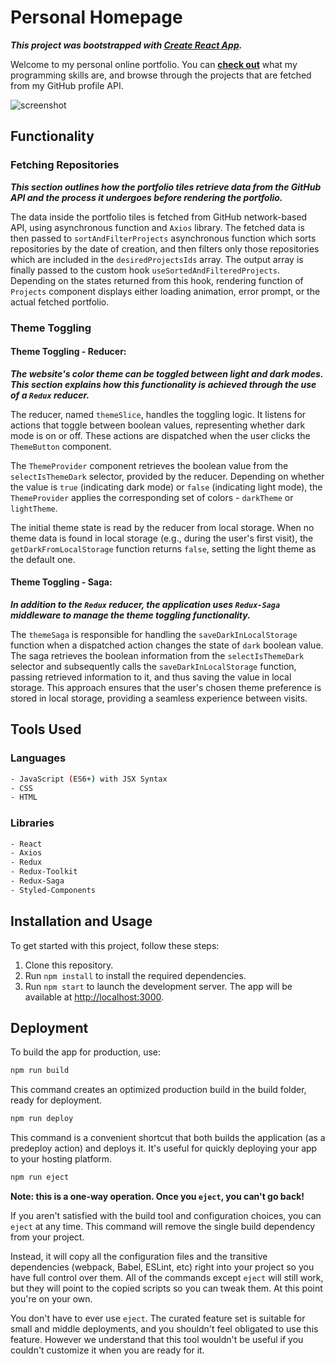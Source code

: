# **Personal Homepage**

***This project was bootstrapped with [**Create React App**](https://github.com/facebook/create-react-app).***

Welcome to my personal online portfolio. You can [**check out**](https://michal-owsiak.github.io/personal-homepage) what my programming skills are, and browse through the projects that are fetched from my GitHub profile API.

![screenshot](https://github.com/michal-owsiak/personal-homepage/blob/main/src/images/demo.gif?raw=true)

## **Functionality**

### **Fetching Repositories**

***This section outlines how the portfolio tiles retrieve data from the GitHub API and the process it undergoes before rendering the portfolio.***


The data inside the portfolio tiles is fetched from GitHub network-based API, using asynchronous function and ```Axios``` library. The fetched data is then passed to ```sortAndFilterProjects``` asynchronous function which sorts repositories by the date of creation, and then filters only those repositories which are included in the ```desiredProjectsIds``` array. The output array is finally passed to the custom hook     ```useSortedAndFilteredProjects```. Depending on the states returned from this hook, rendering function of ```Projects``` component displays either loading animation, error prompt, or the actual fetched portfolio.  

### **Theme Toggling**

#### **Theme Toggling - Reducer:**

***The website's color theme can be toggled between light and dark modes. This section explains how this functionality is achieved through the use of a `Redux` reducer.***

The reducer, named `themeSlice`, handles the toggling logic. It listens for actions that toggle between boolean values, representing whether dark mode is on or off. These actions are dispatched when the user clicks the `ThemeButton` component.  

The `ThemeProvider` component retrieves the boolean value from the `selectIsThemeDark` selector, provided by the reducer. Depending on whether the value is `true` (indicating dark mode) or `false` (indicating light mode), the `ThemeProvider` applies the corresponding set of colors - `darkTheme` or `lightTheme`.  

The initial theme state is read by the reducer from local storage. When no theme data is found in local storage (e.g., during the user's first visit), the `getDarkFromLocalStorage` function returns `false`, setting the light theme as the default one.  


#### **Theme Toggling - Saga:**

***In addition to the `Redux` reducer, the application uses `Redux-Saga` middleware to manage the theme toggling functionality.***


The `themeSaga` is responsible for handling the `saveDarkInLocalStorage` function when a dispatched action changes the state of `dark` boolean value. The saga retrieves the boolean information from the `selectIsThemeDark` selector and subsequently calls the `saveDarkInLocalStorage` function, passing retrieved information to it, and thus saving the value in local storage. This approach ensures that the user's chosen theme preference is stored in local storage, providing a seamless experience between visits.



## **Tools Used**

### **Languages**

```bash
- JavaScript (ES6+) with JSX Syntax
- CSS
- HTML
```

### **Libraries**

```bash
- React
- Axios
- Redux
- Redux-Toolkit
- Redux-Saga
- Styled-Components
```

## **Installation and Usage**

To get started with this project, follow these steps:

1. Clone this repository.
2. Run `npm install` to install the required dependencies.
3. Run `npm start` to launch the development server. The app will be available at [http://localhost:3000](http://localhost:3000).

## **Deployment**

To build the app for production, use:

```bash
npm run build
```
This command creates an optimized production build in the build folder, ready for deployment.

```bash
npm run deploy
```

This command is a convenient shortcut that both builds the application (as a predeploy action) and deploys it. It's useful for quickly deploying your app to your hosting platform.

```bash
npm run eject
```

**Note: this is a one-way operation. Once you `eject`, you can't go back!**

If you aren't satisfied with the build tool and configuration choices, you can `eject` at any time. This command will remove the single build dependency from your project.

Instead, it will copy all the configuration files and the transitive dependencies (webpack, Babel, ESLint, etc) right into your project so you have full control over them. All of the commands except `eject` will still work, but they will point to the copied scripts so you can tweak them. At this point you're on your own.

You don't have to ever use `eject`. The curated feature set is suitable for small and middle deployments, and you shouldn't feel obligated to use this feature. However we understand that this tool wouldn't be useful if you couldn't customize it when you are ready for it.